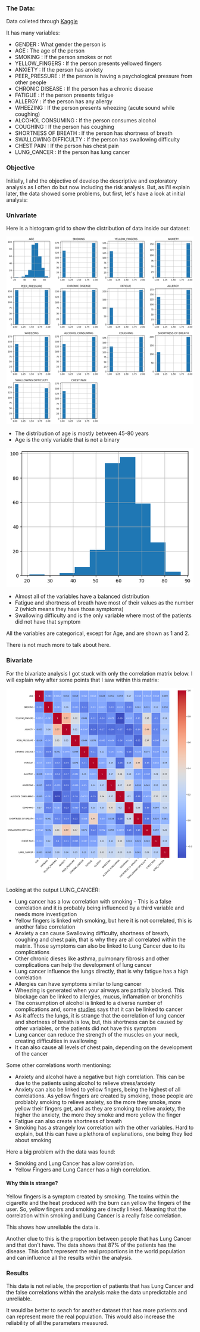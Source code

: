 ### The Data:

Data colleted through [Kaggle](https://www.kaggle.com/datasets/jillanisofttech/lung-cancer-detection)

It has many variables:
 - GENDER : What gender the person is
 - AGE : The age of the person
 - SMOKING : If the person smokes or not
 - YELLOW_FINGERS : If the person presents yellowed fingers
 - ANXIETY : If the person has anxiety
 - PEER_PRESSURE : If the person is having a psychological pressure from other people
 - CHRONIC DISEASE : If the person has a chronic disease
 - FATIGUE : If the person presents fatigue
 - ALLERGY : if the person has any allergy
 - WHEEZING : If the person presents wheezing (acute sound while coughing)
 - ALCOHOL CONSUMING : If the person consumes alcohol
 - COUGHING : If the person has coughing
 - SHORTNESS OF BREATH : If the person has shortness of breath
 - SWALLOWING DIFFICULTY : If the person has swallowing difficulty
 - CHEST PAIN : If the person has chest pain
 - LUNG_CANCER : If the person has lung cancer
 
### Objective
Initially, I ahd the objective of develop the descriptive and exploratory analysis as I often do but now including the risk analysis. But, as I'll explain later, the data showed some problems, but first, let's have a look at initial analysis:

### Univariate
Here is a histogram grid to show the distribution of data inside our dataset:

![Histogram](Images/histograms.png 'Histogram')

 - The distribution of age is mostly between 45-80 years
 - Age is the only variable that is not a binary
 
![age](Images/age_hist.png 'Age Histogram')

 - Almost all of the variables have a balanced distribution
 - Fatigue and shortness of breath have most of their values as the number 2 (which means they have those symptoms)
 - Swallowing difficulty and is the only variable where most of the patients did not have that symptom

All the variables are categorical, except for Age, and are shown as 1 and 2.

There is not much more to talk about here.

### Bivariate
For the bivariate analysis I got stuck with only the correlation matrix below. I will explain why after some points that I saw within this matrix:

![Corerlation Matrix](Images/corr_matrix.png 'Corerlation Matrix')

Looking at the output LUNG_CANCER:
 - Lung cancer has a low correlation with smoking - This is a false correlation and it is probably being influenced by a third variable and needs more investigation
 - Yellow fingers is linked with smoking, but here it is not correlated, this is another false correlation
 - Anxiety a can cause Swallowing difficulty, shortness of breath, coughing and chest pain, that is why they are all correlated within the matrix. Those symptoms can also be linked to Lung Cancer due to its complications
 - Other chronic dieses like asthma, pulmonary fibrosis and other complications can help the development of lung cancer
 - Lung cancer influence the lungs directly, that is why fatigue has a high correlation
 - Allergies can have symptoms similar to lung cancer
 - Wheezing is generated when your airways are partially blocked. This blockage can be linked to allergies, mucus, inflamation or bronchitis
 - The consumption of alcohol is linked to a diverse number of complications and, some [studies](https://cancer.ca/en/cancer-information/reduce-your-risk/limit-alcohol/some-sobering-facts-about-alcohol-and-cancer-risk#:~:text=Drinking%20alcohol%20raises%20your%20risk,your%20risk%20of%20developing%20cancer.) says that it can be linked to cancer
 - As it affects the lungs, it is strange that the correlation of lung cancer and shortness of breath is low, but, this shortness can be caused by other variables, or the patients did not have this symptom
 - Lung cancer can reduce the strength of the muscles on your neck, creating difficulties in swallowing
 - It can also cause all levels of chest pain, depending on the development of the cancer
 
Some other correlations worth mentioning:
 - Anxiety and alcohol have a negative but high correlation. This can be due to the patients using alcohol to relieve stress/anxiety
 - Anxiety can also be linked to yellow fingers, being the highest of all correlations. As yellow fingers are created by smoking, those people are problably smoking to relieve anxiety, so the more they smoke, more yellow their fingers get, and as they are smoking to relive anxiety, the higher the anxiety, the more they smoke and more yellow the finger
 - Fatigue can also create shortness of breath
 - Smoking has a strangely low correlation with the other variables. Hard to explain, but this can have a plethora of explanations, one being they lied about smoking
 
Here a big problem with the data was found:
  - Smoking and Lung Cancer has a low correlation.
  - Yellow Fingers and Lung Cancer has a high correlation.
  
#### Why this is strange?
Yellow fingers is a symptom created by smoking. The toxins within the cigarette and the heat produced with the burn can yellow the fingers of the user. So, yellow fingers and smoking are directly linked. Meaning that the correlation within smoking and Lung Cancer is a really false correlation.

This shows how unreliable the data is.

Another clue to this is the proportion between people that has Lung Cancer and that don't have. The data shows that 87% of the patients has the disease. This don't represent the real proportions in the world population and can influence all the results within the analysis.

### Results
This data is not reliable, the proportion of patients that has Lung Cancer and the false correlations within the analysis make the data unpredictable and unreliable.

It would be better to seach for another dataset that has more patients and can represent more the real population. This would also increase the reliability of all the parameters measured.